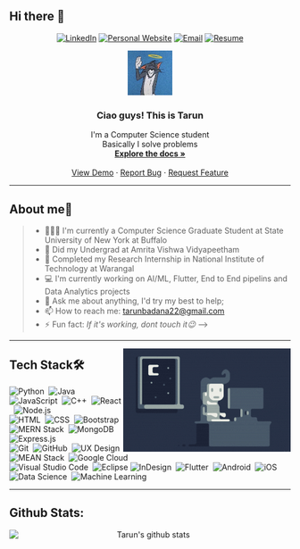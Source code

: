 ## Hi there 👋

<div align="center">

[![LinkedIn][linkedin-shield]][linkedin-url]
[![Personal Website][website-shield]][website-url]
[![Email][email-shield]][email-url]
[![Resume][resume-shield]][resume-url]
</div>


<div align="center">
  <a href="">
    <img src="iT0sWSyR_400x400.jpg" alt="Logo" width="80" height="80">
  </a>

  <h3 align="center">Ciao guys! This is Tarun</h3>

  <p align="center">
    I'm a Computer Science student<br>
    Basically I solve problems
    <br />
    <a href="https://github.com/othneildrew/Best-README-Template"><strong>Explore the docs »</strong></a>
    <br />
    <br />
    <a href="https://github.com/othneildrew/Best-README-Template">View Demo</a>
    ·
    <a href="https://github.com/othneildrew/Best-README-Template/issues/new?labels=bug&template=bug-report---.md">Report Bug</a>
    ·
    <a href="https://github.com/othneildrew/Best-README-Template/issues/new?labels=enhancement&template=feature-request---.md">Request Feature</a>
  </p>
</div>

<hr>

<h2>About me👨</h2>


>- 👨🏼‍🎓 I'm currently a Computer Science Graduate Student at State University of New York at Buffalo
>- 🔭 Did my Undergrad at Amrita Vishwa Vidyapeetham
>- 🌱 Completed my Research Internship in National Institute of Technology at Warangal
>- 💻 I'm currently working on AI/ML, Flutter, End to End pipelins and Data Analytics projects
>- 💬 Ask me about anything, I'd try my best to help;
>- 📫 How to reach me: tarunbadana22@gmail.com
>- ⚡ Fun fact: *If it's working, dont touch it😉*
-->
<hr>

<img alt="Night Coding" src="https://raw.githubusercontent.com/AVS1508/AVS1508/master/assets/Night-Coding.gif" align="right"/>

<h2>Tech Stack🛠</h2>

![Python](https://img.shields.io/badge/-Python-333333?style=flat&logo=python)&nbsp;
![Java](https://img.shields.io/badge/-Java-333333?style=flat&logo=Java&logoColor=FFA518)&nbsp;
![JavaScript](https://img.shields.io/badge/-JavaScript-333333?style=flat&logo=javascript)&nbsp;
![C++](https://img.shields.io/badge/-C++-333333?style=flat&logo=C%2B%2B&logoColor=00599C)&nbsp;
![React](https://img.shields.io/badge/-React-333333?style=flat&logo=react)&nbsp;
![Node.js](https://img.shields.io/badge/-Node.js-333333?style=flat&logo=node.js)&nbsp;\
![HTML](https://img.shields.io/badge/-HTML-333333?style=flat&logo=HTML5)&nbsp;
![CSS](https://img.shields.io/badge/-CSS-333333?style=flat&logo=CSS3&logoColor=1572B6)&nbsp;
![Bootstrap](https://img.shields.io/badge/-Bootstrap-333333?style=flat&logo=bootstrap&logoColor=563D7C)
![MERN Stack](https://img.shields.io/badge/-MERN%20Stack-333333?style=flat&logo=mongodb&logoColor=47A248)&nbsp;
![MongoDB](https://img.shields.io/badge/-MongoDB-333333?style=flat&logo=mongodb&logoColor=47A248)&nbsp;
![Express.js](https://img.shields.io/badge/-Express.js-333333?style=flat&logo=express&logoColor=white)&nbsp;\
![Git](https://img.shields.io/badge/-Git-333333?style=flat&logo=git)&nbsp;
![GitHub](https://img.shields.io/badge/-GitHub-333333?style=flat&logo=github)&nbsp;
![UX Design](https://img.shields.io/badge/-UX%20Design-333333?style=flat&logo=adobe-xd&logoColor=FF61F6)&nbsp;
![MEAN Stack](https://img.shields.io/badge/-MEAN%20Stack-333333?style=flat&logo=mean)&nbsp;
![Google Cloud](https://img.shields.io/badge/-Google%20Cloud-333333?style=flat&logo=google-cloud&logoColor=4285F4)\
![Visual Studio Code](https://img.shields.io/badge/-Visual%20Studio%20Code-333333?style=flat&logo=visual-studio-code&logoColor=007ACC)&nbsp;
![Eclipse](https://img.shields.io/badge/-Eclipse-333333?style=flat&logo=eclipse-ide&logoColor=2C2255)
![InDesign](https://img.shields.io/badge/-InDesign-333333?style=flat&logo=adobe-indesign)&nbsp;
![Flutter](https://img.shields.io/badge/-Flutter-333333?style=flat&logo=flutter&logoColor=02569B)&nbsp;
![Android](https://img.shields.io/badge/-Android-333333?style=flat&logo=android&logoColor=3DDC84)&nbsp;
![iOS](https://img.shields.io/badge/-iOS-333333?style=flat&logo=apple&logoColor=white)&nbsp;
![Data Science](https://img.shields.io/badge/-Data%20Science-333333?style=flat&logo=databricks&logoColor=E34A86)&nbsp;
![Machine Learning](https://img.shields.io/badge/-Machine%20Learning-333333?style=flat&logo=tensorflow&logoColor=FF6F00)

<hr>
<h2>Github Stats:</h2>

<p align="center">
  <a href="https://github.com/tarunbad?tab=repositories">
    <img width="500" height="auto" align="left" alt="Tarun's github stats" 
         src="https://github-readme-stats.vercel.app/api?username=tarunbad&show_icons=true&theme=algolia&count_private=true" />
</p>




[linkedin-shield]: https://img.shields.io/badge/-LinkedIn-black.svg?style=for-the-badge&logo=linkedin&colorB=555
[linkedin-url]: https://www.linkedin.com/in/tarun-badana-60942923a/
[website-shield]: https://img.shields.io/badge/Website-000000?style=for-the-badge&logo=About.me&logoColor=white
[website-url]: https://tarunbad.netlify.app

[email-shield]: https://img.shields.io/badge/Email-D14836?style=for-the-badge&logo=gmail&logoColor=white
[email-url]: mailto:your.tarunbadana22@gmail.com
[resume-shield]: https://img.shields.io/badge/Resume-4285F4?style=for-the-badge&logo=google-drive&logoColor=white
[resume-url]: https://drive.google.com/file/d/1hN8wdRYTZrsgfYX-OCuOY_LBpVvGdZA3/view?usp=share_link
